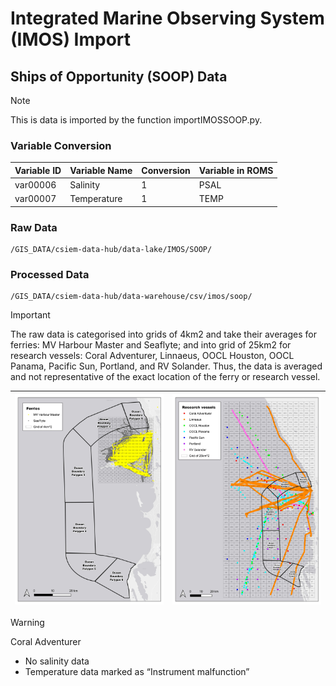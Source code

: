 # Integrated Marine Observing System (IMOS) Import

## Ships of Opportunity (SOOP) Data
> [!NOTE]
> This is data is imported by the function importIMOSSOOP.py.

### Variable Conversion
| Variable ID | Variable Name | Conversion | Variable in ROMS |
| -------- | -------- | -------- | -------- |
| var00006 | Salinity | 1 | PSAL |
| var00007 | Temperature | 1 | TEMP |

### Raw Data
    /GIS_DATA/csiem-data-hub/data-lake/IMOS/SOOP/

### Processed Data
    /GIS_DATA/csiem-data-hub/data-warehouse/csv/imos/soop/

> [!IMPORTANT]
> The raw data is categorised into grids of 4km2 and take their averages for ferries: MV Harbour Master and Seaflyte; and into grid of 25km2 for research vessels: Coral Adventurer, Linnaeus, OOCL Houston, OOCL Panama, Pacific Sun, Portland, and RV Solander. Thus, the data is averaged and not representative of the exact location of the ferry or research vessel.
>
> | ![Ferries Grids](Ferries_with_oceanpolygon.jpg) | ![Research Vessel Grids](Research_with_oceanpolygon.jpg) |
> |:---:|:---:|

> [!WARNING]
> Coral Adventurer
> - No salinity data
> - Temperature data marked as “Instrument malfunction”
